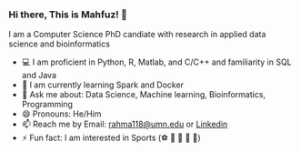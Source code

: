 ### Hi there, This is Mahfuz! 👋
I am a Computer Science PhD candiate with research in applied data science and bioinformatics
- :computer: I am proficient in Python, R, Matlab, and C/C++ and familiarity in SQL and Java
- 🌱 I am currently learning Spark and Docker
- 💬 Ask me about: Data Science, Machine learning, Bioinformatics, Programming 
- 😄 Pronouns: He/Him
- 📫 Reach me by Email: rahma118@umn.edu or [Linkedin](https://www.linkedin.com/in/mahfuzur-rahman-ahm/)
- ⚡ Fun fact: I am interested in Sports (:soccer: :football: :basketball: :tennis: :cricket_game:)

<!--
**mahfuz05062/mahfuz05062** is a ✨ _special_ ✨ repository because its `README.md` (this file) appears on your GitHub profile.

Here are some ideas to get you started:

- 🔭 I’m currently working on ...
- 🌱 I’m currently learning ...
- 👯 I’m looking to collaborate on ...
- 🤔 I’m looking for help with ...
- 💬 Ask me about ...
- 📫 How to reach me: ...
- 😄 Pronouns: ...
- ⚡ Fun fact: ...

- Help: https://guides.github.com/pdfs/markdown-cheatsheet-online.pdf
- https://github.com/ikatyang/emoji-cheat-sheet/blob/master/README.md
- https://github.com/chienleow
-->
